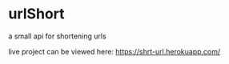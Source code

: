 # urlShort
a small api for shortening urls

live project can be viewed here: https://shrt-url.herokuapp.com/
